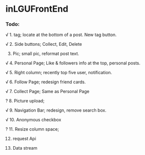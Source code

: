 # inLGUFrontEnd
### Todo:
√ 1. tag; locate at the bottom of a post. New tag button.

√ 2. Side buttons; Collect, Edit, Delete

3. Pic; small pic, reformat post text.

√ 4. Personal Page; Like & followers info at the top, personal posts.

√ 5. Right column; recently top five user, notification.

√ 6. Follow Page; redesign friend cards.

√ 7. Collect Page; Same as Personal Page

? 8. Picture upload;

√ 9. Navigation Bar; redesign, remove search box.

√ 10. Anonymous checkbox

? 11. Resize column space;

12. request Api

13. Data stream
